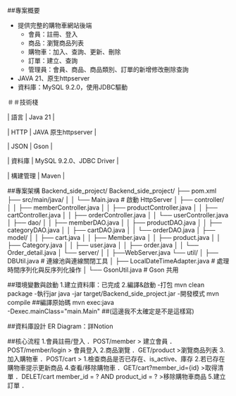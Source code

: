 ##專案概要
- 提供完整的購物車網站後端
  - 會員：註冊、登入
  - 商品：瀏覽商品列表
  - 購物車：加入、查詢、更新、刪除
  - 訂單：建立、查詢
  - 管理員：會員、商品、商品類別、訂單的新增修改刪除查詢
- JAVA 21、原生httpserver
- 資料庫：MySQL 9.2.0，使用JDBC驅動


＃＃技術棧

| 語言      | Java 21                  |

| HTTP     | JAVA 原生httpserver       |

| JSON     | Gson                     |

| 資料庫    | MySQL 9.2.0、JDBC Driver  |

| 構建管理   | Maven                    |

##專案架構
Backend_side_project/
Backend_side_project/
├── pom.xml
├── src/main/java/
│   │   └── Main.java           # 啟動 HttpServer
│   ├── controller/
│   │   ├── memberController.java
│   │   ├── productController.java
│   │   ├── cartController.java
│   │   ├── orderController.java
│   │   └── userController.java
│   ├── dao/
│   │   ├── memberDAO.java
│   │   ├── productDAO.java
│   │   ├── categoryDAO.java
│   │   ├── cartDAO.java
│   │   └── orderDAO.java
│   ├── model/
│   │   ├── cart.java
│   │   ├── Member.java
│   │   ├── product.java
│   │   ├── Category.java
│   │   ├── user.java
│   │   ├── order.java
│   │   └── Order_detail.java
│   └── server/
│   │   ├──WebServer.java
    └── util/
│       ├── DBUtil.java               # 連線池與連線關閉工具
│       ├── LocalDateTimeAdapter.java # 處理時間序列化與反序列化操作
│       └── GsonUtil.java             # Gson 共用

##環境變數與啟動
1.建立資料庫：已完成
2.編譯&啟動
  -打包
      mvn clean package
  -執行jar
      java -jar target/Backend_side_project.jar
  -開發模式
      mvn compile ##編譯原始碼
      mvn exec:java\
        -Dexec.mainClass="main.Main" ##(這邊我不太確定是不是這樣寫)
 
 ##資料庫設計
 ER Diagram：詳Notion

 ##核心流程
 1.會員註冊/登入
   ．POST/member > 建立會員
   ．POST/member/login > 會員登入
 2.商品瀏覽
   ．GET/product >瀏覽商品列表
 3.加入購物車
   ．POST/cart >
     1.檢查商品是否已存在、is_active、庫存
     2.若已存在購物車提示更新商品
 4.查看/移除購物車
   ．GET/cart?member_id={id} >取得清單
   ．DELET/cart member_id = ? AND product_id = ? >移除購物車商品
 5.建立訂單
   ．
